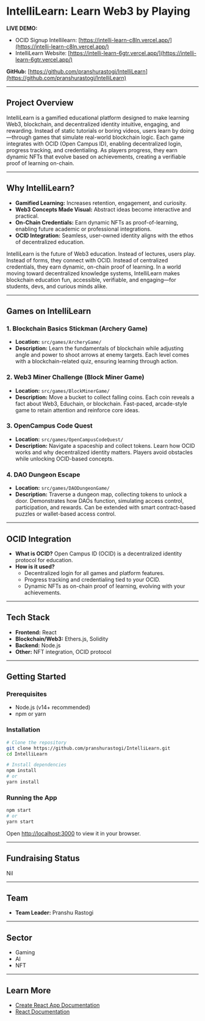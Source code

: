 # IntelliLearn: Learn Web3 by Playing

**LIVE DEMO:**
- OCID Signup Intellilearn: [https://intelli-learn-c8ln.vercel.app/](https://intelli-learn-c8ln.vercel.app/)
- IntelliLearn Website: [https://intelli-learn-6gtr.vercel.app/](https://intelli-learn-6gtr.vercel.app/)

**GitHub:** [https://github.com/pranshurastogi/IntelliLearn](https://github.com/pranshurastogi/IntelliLearn)

---

## Project Overview

IntelliLearn is a gamified educational platform designed to make learning Web3, blockchain, and decentralized identity intuitive, engaging, and rewarding. Instead of static tutorials or boring videos, users learn by doing—through games that simulate real-world blockchain logic. Each game integrates with OCID (Open Campus ID), enabling decentralized login, progress tracking, and credentialing. As players progress, they earn dynamic NFTs that evolve based on achievements, creating a verifiable proof of learning on-chain.

---

## Why IntelliLearn?
- **Gamified Learning:** Increases retention, engagement, and curiosity.
- **Web3 Concepts Made Visual:** Abstract ideas become interactive and practical.
- **On-Chain Credentials:** Earn dynamic NFTs as proof-of-learning, enabling future academic or professional integrations.
- **OCID Integration:** Seamless, user-owned identity aligns with the ethos of decentralized education.

IntelliLearn is the future of Web3 education. Instead of lectures, users play. Instead of forms, they connect with OCID. Instead of centralized credentials, they earn dynamic, on-chain proof of learning. In a world moving toward decentralized knowledge systems, IntelliLearn makes blockchain education fun, accessible, verifiable, and engaging—for students, devs, and curious minds alike.

---

## Games on IntelliLearn

### 1. Blockchain Basics Stickman (Archery Game)
- **Location:** `src/games/ArcheryGame/`
- **Description:** Learn the fundamentals of blockchain while adjusting angle and power to shoot arrows at enemy targets. Each level comes with a blockchain-related quiz, ensuring learning through action.

### 2. Web3 Miner Challenge (Block Miner Game)
- **Location:** `src/games/BlockMinerGame/`
- **Description:** Move a bucket to collect falling coins. Each coin reveals a fact about Web3, Educhain, or blockchain. Fast-paced, arcade-style game to retain attention and reinforce core ideas.

### 3. OpenCampus Code Quest
- **Location:** `src/games/OpenCampusCodeQuest/`
- **Description:** Navigate a spaceship and collect tokens. Learn how OCID works and why decentralized identity matters. Players avoid obstacles while unlocking OCID-based concepts.

### 4. DAO Dungeon Escape
- **Location:** `src/games/DAODungeonGame/`
- **Description:** Traverse a dungeon map, collecting tokens to unlock a door. Demonstrates how DAOs function, simulating access control, participation, and rewards. Can be extended with smart contract-based puzzles or wallet-based access control.

---

## OCID Integration
- **What is OCID?** Open Campus ID (OCID) is a decentralized identity protocol for education.
- **How is it used?**
  - Decentralized login for all games and platform features.
  - Progress tracking and credentialing tied to your OCID.
  - Dynamic NFTs as on-chain proof of learning, evolving with your achievements.

---

## Tech Stack
- **Frontend:** React
- **Blockchain/Web3:** Ethers.js, Solidity
- **Backend:** Node.js
- **Other:** NFT integration, OCID protocol

---

## Getting Started

### Prerequisites
- Node.js (v14+ recommended)
- npm or yarn

### Installation
```bash
# Clone the repository
git clone https://github.com/pranshurastogi/IntelliLearn.git
cd IntelliLearn

# Install dependencies
npm install
# or
yarn install
```

### Running the App
```bash
npm start
# or
yarn start
```
Open [http://localhost:3000](http://localhost:3000) to view it in your browser.

---

## Fundraising Status
Nil

---

## Team
- **Team Leader:** Pranshu Rastogi

---

## Sector
- Gaming
- AI
- NFT

---

## Learn More
- [Create React App Documentation](https://facebook.github.io/create-react-app/docs/getting-started)
- [React Documentation](https://reactjs.org/)
